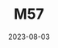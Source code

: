 ---
title: M57
date: 2023-08-03
image: Light_AutoSave_Stack.jpeg
palette: R/G/B
gear:
- ref: azgti
- ref: 5se
- ref: asi662
  settings:
    exposure: 60s
    gain: 150
    binning: 1x
    frames:
      units: ""
      lights: 1
catalogues:
- Messier
- NGC
targets:
---